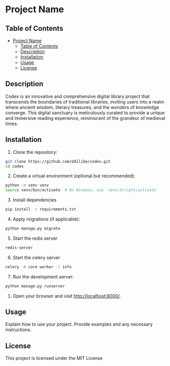 # Project Name

## Table of Contents

- [Project Name](#project-name)
  - [Table of Contents](#table-of-contents)
  - [Description](#description)
  - [Installation](#installation)
  - [Usage](#usage)
  - [License](#license)

## Description
Codex is an innovative and comprehensive digital library project that transcends the boundaries of traditional libraries, inviting users into a realm where ancient wisdom, literary treasures, and the wonders of knowledge converge. This digital sanctuary is meticulously curated to provide a unique and immersive reading experience, reminiscent of the grandeur of medieval times.


## Installation

1. Clone the repository:

```bash
git clone https://github.com/ddilibe/codex.git
cd codex
```

2. Create a virtual environment (optional but recommended):

```bash
python -m venv venv
source venv/bin/activate  # On Windows, use `venv\Scripts\activate`
```

3. Install dependencies

```bash
pip install -r requirements.txt
```

4. Apply migrations (if applicable):

```bash
python manage.py migrate
```

5. Start the redis server

```bash
redis-server
```

6. Start the celery server 

```bash
celery -A core worker -l info
```

7. Run the development server:

```bash
python manage.py runserver
```

1. Open your browser and visit <http://localhost:8000/>.

## Usage

Explain how to use your project. Provide examples and any necessary instructions.

## License


This project is licensed under the MIT License
